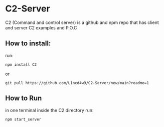 # C2-Server
C2 (Command and control server) is a github and npm repo that has client and server C2 examples and P.O.C

## How to install:
run:

    npm install C2
   
or

    git pull https://github.com/L1ncd4w9/C2-Server/new/main?readme=1

## How to Run
in one terminal inside the C2 directory run:

    npm start_server
